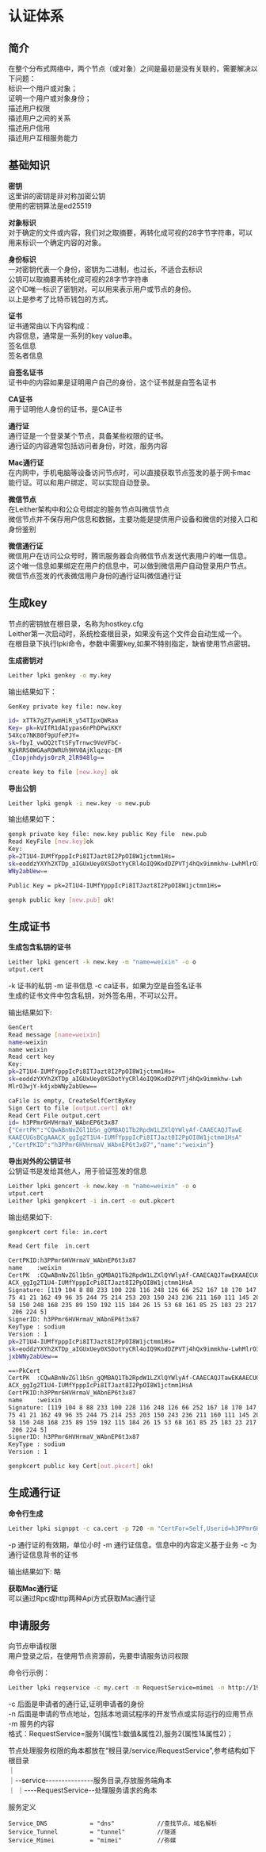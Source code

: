 认证体系  
======== 
## 简介  
在整个分布式网络中，两个节点（或对象）之间是最初是没有关联的，需要解决以下问题：  
标识一个用户或对象；  
证明一个用户或对象身份；  
描述用户权限  
描述用户之间的关系  
描述用户信用  
描述用户互相服务能力  

## 基础知识
**密钥**  
这里讲的密钥是非对称加密公钥  
使用的密钥算法是ed25519

**对象标识**  
对于确定的文件或内容，我们对之取摘要，再转化成可视的28字节字符串，可以用来标识一个确定内容的对象。  
  
**身份标识**  
一对密钥代表一个身份，密钥为二进制，也过长，不适合去标识  
公钥可以取摘要再转化成可视的28字节字符串  
这个ID唯一标识了密钥对。可以用来表示用户或节点的身份。  
以上是参考了比特币钱包的方式。  
  
**证书**  
证书通常由以下内容构成：   
内容信息，通常是一系列的key value串。  
签名信息  
签名者信息  
  
**自签名证书**  
证书中的内容如果是证明用户自己的身份，这个证书就是自签名证书
  
**CA证书**  
用于证明他人身份的证书，是CA证书  
  
**通行证**  
通行证是一个登录某个节点，具备某些权限的证书。  
通行证的内容通常包括访问者身份，时效，服务内容  
  
**Mac通行证**  
在内网中，手机电脑等设备访问节点时，可以直接获取节点签发的基于网卡mac能行证。可以和用户绑定，可以实现自动登录。  

**微信节点**  
在Leither架构中和公众号绑定的服务节点叫微信节点  
微信节点并不保存用户信息和数据，主要功能是提供用户设备和微信的对接入口和身份鉴别  

**微信通行证**  
微信用户在访问公众号时，腾讯服务器会向微信节点发送代表用户的唯一信息。  
这个唯一信息如果绑定在用户的信息中，可以做到微信用户自动登录用户节点。
微信节点签发的代表微信用户身份的通行证叫微信通行证  

  
## 生成key  
节点的密钥放在根目录，名称为hostkey.cfg  
Leither第一次启动时，系统检查根目录，如果没有这个文件会自动生成一个。   
在根目录下执行lpki命令，参数中需要key,如果不特别指定，缺省使用节点密钥。  

**生成密钥对**  
```bash  
Leither lpki genkey -o my.key   
```  
输出结果如下：  
```bash  
GenKey private key file: new.key

id= xTTk7gZTywmHiR_y54TIpxQWRaa
Key= pk=kVIfR1dAIypas6nPhDPwiKKY
54Xco7NK80f9pUfePJY=
sk=fbyI_vwOQ2tTtSFyTrnwc9VeVFbC-
KgkRRS0WGAaROWRUh9HV0AjKlqzqc-EM
_CIopjnhdyjs0rzR_2lR948lg==

create key to file [new.key] ok

```  

**导出公钥**  
```bash  
Leither lpki genpk -i new.key -o new.pub
```  
输出结果如下：  
```bash  
genpk private key file: new.key public Key file  new.pub
Read KeyFile [new.key]ok
Key:
pk=2T1U4-IUMfYpppIcPi8ITJazt8I2PpOI8W1jctmm1Hs=
sk=eoddzYXYh2XTDp_aIGUxUey0XSDotYyCRl4oIQ9KodDZPVTj4hQx9immkhw-LwhMlrO3wjY-k4jxb
WNy2abUew==

Public Key = pk=2T1U4-IUMfYpppIcPi8ITJazt8I2PpOI8W1jctmm1Hs=

genpk public key [new.pub] ok!
```  

## 生成证书  

**生成包含私钥的证书**  
```bash  
Leither lpki gencert -k new.key -m "name=weixin" -o o
utput.cert
```
-k 证书的私钥
-m 证书信息
-c ca证书，如果为空是自签名证书  
生成的证书文件中包含私钥，对外签名用，不可以公开。  


输出结果如下:
```bash  
GenCert
Read message [name=weixin]
name=weixin
name weixin
Read cert key
Key:
pk=2T1U4-IUMfYpppIcPi8ITJazt8I2PpOI8W1jctmm1Hs=
sk=eoddzYXYh2XTDp_aIGUxUey0XSDotYyCRl4oIQ9KodDZPVTj4hQx9immkhw-Lwh
MlrO3wjY-k4jxbWNy2abUew==

caFile is empty, CreateSelfCertByKey
Sign Cert to file [output.cert] ok!
Read Cert File output.cert
id= h3PPmr6HVHrmaV_WAbnEP6t3x87
{"CertPK":"CQwABnNvZGl1bSn_gQMBAQ1Tb2RpdW1LZXlQYWlyAf-CAAECAQJTawE
KAAECUGsBCgAAACX_ggIg2T1U4-IUMfYpppIcPi8ITJazt8I2PpOI8W1jctmm1HsA"
,"CertPKID":"h3PPmr6HVHrmaV_WAbnEP6t3x87","name":"weixin"}
```    

**导出对外的公钥证书**  
公钥证书是发给其他人，用于验证签发的信息
```bash  
Leither lpki gencert -k new.key -m "name=weixin" -o o
utput.cert
Leither lpki genpkcert -i in.cert -o out.pkcert
```

输出结果如下:
```bash  
genpkcert cert file: in.cert

Read Cert file  in.cert

CertPKID:h3PPmr6HVHrmaV_WAbnEP6t3x87
name    :weixin
CertPK  :CQwABnNvZGl1bSn_gQMBAQ1Tb2RpdW1LZXlQYWlyAf-CAAECAQJTawEKAAECUGsBCgAA
ACX_ggIg2T1U4-IUMfYpppIcPi8ITJazt8I2PpOI8W1jctmm1HsA
Signature: [119 104 8 88 233 100 228 116 248 126 66 252 167 18 170 147 124 7
75 41 21 162 49 96 35 244 75 214 253 203 150 243 236 211 160 111 145 206 230
58 150 248 168 235 89 159 192 115 184 26 15 53 68 161 85 25 183 23 217 24 237
 206 224 5]
SignerID: h3PPmr6HVHrmaV_WAbnEP6t3x87
KeyType : sodium
Version : 1
pk=2T1U4-IUMfYpppIcPi8ITJazt8I2PpOI8W1jctmm1Hs=
sk=eoddzYXYh2XTDp_aIGUxUey0XSDotYyCRl4oIQ9KodDZPVTj4hQx9immkhw-LwhMlrO3wjY-k4
jxbWNy2abUew==

==>PkCert
CertPK  :CQwABnNvZGl1bSn_gQMBAQ1Tb2RpdW1LZXlQYWlyAf-CAAECAQJTawEKAAECUGsBCgAA
ACX_ggIg2T1U4-IUMfYpppIcPi8ITJazt8I2PpOI8W1jctmm1HsA
CertPKID:h3PPmr6HVHrmaV_WAbnEP6t3x87
name    :weixin
Signature: [119 104 8 88 233 100 228 116 248 126 66 252 167 18 170 147 124 7
75 41 21 162 49 96 35 244 75 214 253 203 150 243 236 211 160 111 145 206 230
58 150 248 168 235 89 159 192 115 184 26 15 53 68 161 85 25 183 23 217 24 237
 206 224 5]
SignerID: h3PPmr6HVHrmaV_WAbnEP6t3x87
KeyType : sodium
Version : 1

genpkcert public key Cert[out.pkcert] ok!
```  

## 生成通行证  
**命令行生成**  
```bash  
Leither lpki signppt -c ca.cert -p 720 -m "CertFor=Self,Userid=h3PPmr6HVHrmaV_WAbnEP6t3x87," -o test.ppt
```
-p 通行证的有效期，单位小时
-m 通行证信息。信息中的内容定义基于业务
-c 为通行证信息背书的证书  


输出结果如下:
略   

**获取Mac通行证**  
可以通过Rpc或http两种Api方式获取Mac通行证


## 申请服务  
向节点申请权限  
用户登录之后，在使用节点资源前，先要申请服务访问权限  
  
命令行示例：
```bash  
Leither lpki reqservice -c my.cert -m RequestService=mimei -n http://192.168.3.29:4800/  
```
-c 后面是申请者的通行证,证明申请者的身份  
-n 后面是申请的节点地址，包括本地调试程序的开发节点或实际运行的应用节点  
-m 服务的内容  
格式：RequestService=服务1(属性1:数值&属性2),服务2(属性1&属性2)；

节点处理服务权限的角本都放在“根目录/service/RequestService”,参考结构如下  
根目录  
｜  
｜--service---------------服务目录,存放服务端角本  
｜   ｜----RequestService--处理服务请求的角本  
  
服务定义  
```golang  
Service_DNS            = "dns"            //查找节点，域名解析
Service_Tunnel         = "tunnel"         //隧道
Service_Mimei          = "mimei"          //弥媒
```  
